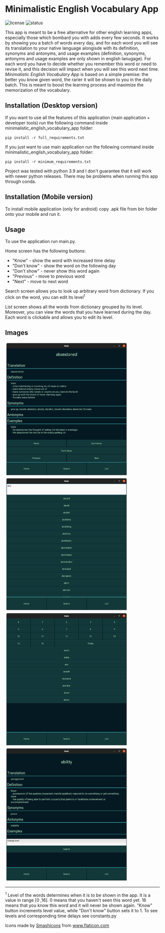 # Minimalistic English Vocabulary App
![license](https://img.shields.io/badge/license-MIT-green)
![status](https://img.shields.io/badge/status-finished-green)

This app is meant to be a free alternative for other english learning apps, especially those which bombard you with adds every few seconds. It works by showing you a batch of words every day, and for each word you will see its translation to your native language alongisde with its definition, synonyms and antonyms, and usage examples (definition, synonyms, antonyms and usage examples are only shown in english lanugage). For each word you have to decide whether you remember this word or need to revise it, and this decision will impact when you will see this word next time. *Minimalistic English Vocabulary App* is based on a simple premise: the better you know given word, the rarier it will be shown to you in the daily batch. This is meant to boost the learning process and maximize the memorization of the vocabulary.

## Installation (Desktop version)

If you want to use all the features of this application (main application + developer tools) run the following command inside minimalistic_english_vocabulary_app folder:
```
pip install -r full_requirements.txt
```

If you just want to use main application run the following command inside minimalistic_english_vocabulary_app folder:
```
pip install -r minimum_requirements.txt
```

Project was tested with python 3.9 and I don't guarantee that it will work with newer python releases. There may be problems when running this app through conda.

## Installation (Mobile version)

To install mobile application (only for android) copy .apk file from bin folder onto your mobile and run it.

## Usage

To use the application run main.py.

Home screen has the following buttons:
- "Know" - show the word with increased time delay
- "Don't know" - show the word on the following day
- "Don't show" - never show this word again
- "Previous" - move to previous word
- "Next" - move to next word

Search screen allows you to look up arbitrary word from dictionary. If you click on the word, you can edit its level<sup>1</sup>

List screen shows all the words from dictionary grouped by its level. Moreover, you can view the words that you have learned during the day. Each word is clickable and allows you to edit its level.

## Images

<p float="left">
  <img src="images/main.png" width="400" />
  <img src="images/search.png" width="400" /> 
  <img src="images/list.png" width="400" />
  <img src="images/edit.png" width="400" /> 
</p>

-------------------------------------------
<sup>1</sup> Level of the words determines when it is to be shown in the app. It is a value in range [0 ,16]. 0 means that you haven't seen this word yet. 16 means that you know this word and it will never be shown again. "Know" button increments level value, while "Don't know" button sets it to 1. To see levels and corresponding time delays see constants.py

<div>Icons made by <a href="https://www.flaticon.com/authors/smashicons" title="Smashicons">Smashicons</a> from <a href="https://www.flaticon.com/" title="Flaticon">www.flaticon.com</a></div>
